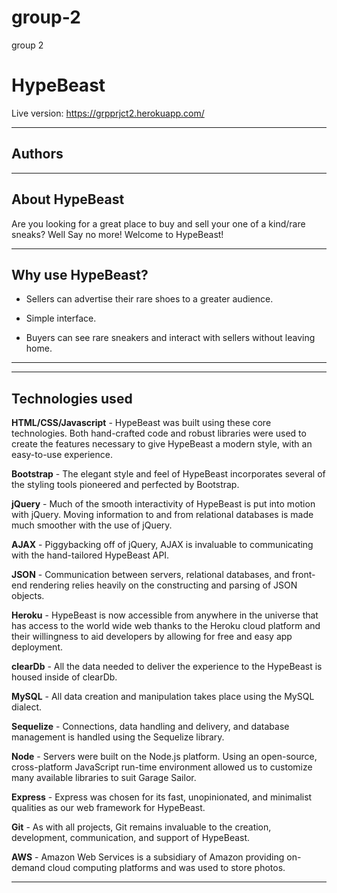 # group-2
group 2
<h1>HypeBeast</h1>

Live version: https://grpprjct2.herokuapp.com/
<hr></hr>

<h2> Authors </h2>



<hr></hr>



<h2> About HypeBeast</h2>
Are you looking for a great place to buy and sell your one of a kind/rare sneaks?  Well Say no more!  Welcome to HypeBeast!
<hr></hr>
<h2> Why use HypeBeast? </h2>

- Sellers can advertise their rare shoes to a greater audience.

- Simple interface.

- Buyers can see rare sneakers and interact with sellers without leaving home.

<hr></hr>


<hr></hr>

<h2>Technologies used</h2>

<strong>HTML/CSS/Javascript</strong> - HypeBeast was built using these core technologies. Both hand-crafted code and robust libraries were used to create the features necessary to give HypeBeast a modern style, with an easy-to-use experience.  

<strong>Bootstrap</strong> - The elegant style and feel of HypeBeast incorporates several of the styling tools pioneered and perfected by Bootstrap. 

<strong>jQuery</strong> - Much of the smooth interactivity of HypeBeast is put into motion with jQuery.  Moving information to and from relational databases is made much smoother with the use of jQuery.    

<strong>AJAX</strong> - Piggybacking off of jQuery, AJAX is invaluable to communicating with the hand-tailored HypeBeast API.

<strong>JSON</strong> - Communication between servers, relational databases, and front-end rendering relies heavily on the constructing and parsing of JSON objects.  

<strong>Heroku</strong> - HypeBeast is now accessible from anywhere in the universe that has access to the world wide web thanks to the Heroku cloud platform and their willingness to aid developers by allowing for free and easy app deployment.

<strong>clearDb</strong> - All the data needed to deliver the experience to the HypeBeast is housed inside of clearDb.

<strong>MySQL</strong> - All data creation and manipulation takes place using the MySQL dialect. 

<strong>Sequelize</strong> - Connections, data handling and delivery, and database management is handled using the Sequelize library. 

<strong>Node</strong> - Servers were built on the Node.js platform. Using an open-source, cross-platform JavaScript run-time environment allowed us to customize many available libraries to suit Garage Sailor.

<strong>Express</strong> - Express was chosen for its fast, unopinionated, and minimalist qualities as our web framework for HypeBeast.

<strong>Git</strong> - As with all projects, Git remains invaluable to the creation, development, communication, and support of HypeBeast.

<strong>AWS</strong> - Amazon Web Services is a subsidiary of Amazon providing on-demand cloud computing platforms and was used to store photos.


<hr></hr>

